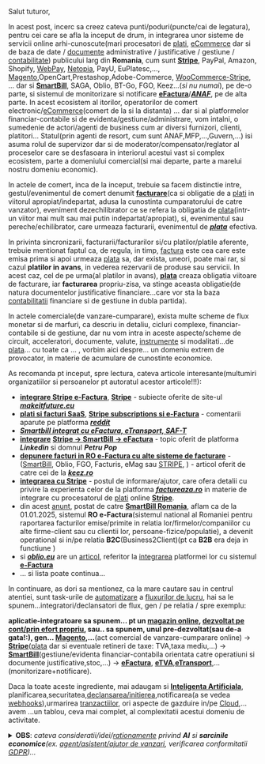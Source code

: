 Salut tuturor,

In acest post, incerc sa creez cateva punti/poduri(puncte/cai de legatura), pentru cei care se afla la inceput de drum, in integrarea unor sisteme de servicii online arhi-cunoscute(mari procesatori de [plati](https://github.com/Rahul-Barui/Stripe-Payment-Gateway-Integration-in-PHP), [eCommerce](https://api.smartbill.ro/extension-files/Ghid%20de%20utilizare%20WooCommerce%203.x.pdf?v=5) dar si de baza de date / [documente](https://static.anaf.ro/static/10/Anaf/AsistentaContribuabili_r/GhidDocumenteFinanciarContabile_2020.pdf) administrative / justificative / gestiune / [contabilitate](https://www.youtube.com/watch?v=AsXBrLWjIr0&ab_channel=SmartBill)) publicului larg din **Romania**, cum sunt [**Stripe**](https://github.com/stripe), PayPal, Amazon, Shopify, [WebPay](https://gist.github.com/tomykaira/a2d01e5084f4482a831e), [Netopia](https://netopia-payments.com/), PayU, EuPlatesc,..., [Magento](https://github.com/nickrigby/Magento-Stripe-Payments),OpenCart,Prestashop,Adobe-Commerce, [WooCommerce-Stripe](https://api.smartbill.ro/plugins.html), ... dar si  [**SmartBill**](https://www.smartbill.ro/ecommerce?utm_source=google&utm_medium=cpc&utm_campaign=2038199251&utm_term=smartbill%20ecommerce&utm_content=647165023917&campaignid=2038199251&adgroupid=73693789364&extensionid=&targetid=kwd-1643270808454&loc_interest_ms=&loc_physical_ms=9192459&matchtype=b&network=g&device=c&devicemodel=&gclid=Cj0KCQiA4rK8BhD7ARIsAFe5LXJrcGZ4BRHVYIglxCxUij3K-IBHICLLAb_WULbLiD2qD5R44cknAOMaAtgFEALw_wcB&creative=647165023917&keyword=smartbill%20ecommerce&placement=&target=&random=3335623757150505568&adposition=&ifmobile:[mobile]&ifnotmobile:[not_mobile]&ifsearch:[search]&ifcontent:[display]&gad_source=1), SAGA, Oblio, BT-Go, FGO, Keez...(*si nu numai*), pe de-o parte, si sistemul de monitorizare si notificare [**eFactura**](https://github.com/Rebootcodesoft/efactura_anaf)/[***ANAF***](https://static.anaf.ro/static/10/Anaf/Informatii_R/Ghid%20cod%20facturi_final%20v2.9.pdf?fbclid=IwY2xjawH7P6VleHRuA2FlbQIxMQABHajG7pG0D1NDLsLsHrtTJPwU5hJSd6VJjw1Pbxbxx5Uhnsrf4o9VyodlgQ_aem_mgPrSE-PE_NoALfjiO8rIw), pe de alta parte. In acest ecosistem al itorilor, operatorilor de comert electronic/[eCommerce](https://git.liderit.ro/andreea/smartbilllibrary/-/blob/main/Smartbill.php)(comert de la si la distanta) ... dar si al platformelor financiar-contabile si de evidenta/gestiune/administrare, vom intalni, o sumedenie de actori/agenti de business cum ar diversi furnizori, clienti, platitori... Statul(prin agenti de resort, cum sunt ANAF,MFP,...,Guvern,...) isi asuma rolul de supervizor dar si de moderator/compensator/reglator al proceselor care se desfasoara in interiorul acestui vast si complex ecosistem,  parte a domeniului comercial(si mai departe, parte a marelui nostru domeniu economic).

In actele de comert, inca de la inceput, trebuie sa facem distinctie intre, gestul/evenimentul de comert denumit [**facturare**](https://github.com/giucu91/woo-facturare)(ca si obligatie de a [plati](https://github.com/stripe-samples) in viitorul apropiat/indepartat, adusa la cunostinta cumparatorului de catre vanzator), eveniment dezechilibrator ce se refera la obligatia de [plata](https://github.com/nikunjkabariya/stripe-php)(intr-un viitor mai mult sau mai putin indepartat/apropiat), si,  evenimentul sau pereche/echilibrator, care urmeaza facturarii, evenimentul de [***plata***](https://github.com/normalhuman01/ecommerce-php-mysql-stripe) efectiva.

In privinta sincronizarii, facturarii/facturarilor si/cu platilor/platile aferente, trebuie mentionat faptul ca, de regula, in timp, [factura](https://github.com/stripe/stripe-php/blob/master/lib/Invoice.php) este cea care este emisa prima si apoi urmeaza [plata](https://github.com/natzar/Stripe-Pad) sa, dar exista, uneori, poate mai rar, si cazul **platilor in avans**, in vederea rezervarii de produse sau servicii.
In acest caz, cel de pe urma(al platilor in avans), [**plata**](https://github.com/tutsmake/stripe-payment-gateway-php-example) creaza obligatia viitoare de facturare, iar **facturarea** propriu-zisa, va stinge aceasta obligatie(de natura documentelor justificative financiare...care vor sta la baza [contabilitatii](661093) financiare si de gestiune in dubla partida).

In actele comerciale(de vanzare-cumparare), exista multe scheme de flux monetar si de marfuri, ca descriu in detaliu, cicluri complexe, financiar-contabile si de gestiune, dar nu vom intra in aceste aspecte/scheme de circuit, acceleratori, documente, valute, [instrumente](https://github.com/stripe-samples/checkout-one-time-payments/tree/main) si modalitati...de [plata](https://medium.com/manychat-engineering/complete-guide-to-integrating-stripe-with-php-for-secure-payments-b889a0ddc126)... cu toate ca ... , vorbim aici despre... un domeniu extrem de provocator, in materie de acumulare de cunostinte economice.

As recomanda pt inceput, spre lectura, cateva articole interesante(multumiri organizatiilor si persoanelor pt autoratul acestor articole!!!):

 - [**integrare Stripe e-Factura**](https://www.makeitfuture.eu/integrare-stripe-e-factura), [**Stripe**](https://www.makeitfuture.eu/stripe) - subiecte oferite de site-ul [***makeitfuture.eu***](https://www.makeitfuture.eu)
 - [**plati si facturi SaaS**](https://www.reddit.com/r/programare/comments/11nx5gu/plati_si_facturi_saas/), [**Stripe subscriptions si e-Factura**](https://www.reddit.com/r/programare/comments/18xhyel/stripe_subscriptions_%C8%99i_efactur%C4%83/)  - comentarii aparute pe platforma [***reddit***](https://www.reddit.com/r/programare/)
 - [***Smartbill integrat cu eFactura, eTransport, SAF-T***](https://www.smartbill.ro/?utm_source=google&utm_medium=cpc&utm_campaign=353436167&utm_term=smart%20bill&utm_content=647703146334&campaignid=353436167&adgroupid=24858947447&extensionid=&targetid=kwd-766270620&loc_interest_ms=&loc_physical_ms=9192459&matchtype=p&network=g&device=c&devicemodel=&gclid=Cj0KCQiA4rK8BhD7ARIsAFe5LXJovFpR7O4TYTbM_XlLB11Mthlux6zf9CJLz-d2kVLHKxlhrkcUKNYaAqwAEALw_wcB&creative=647703146334&keyword=smart%20bill&placement=&target=&random=17974589468267005629&adposition=&ifmobile:[mobile]&ifnotmobile:[not_mobile]&ifsearch:[search]&ifcontent:[display]&gad_source=1)
 - [**integrare**](https://git.hype.ro/hype/laravel-smartbill/-/blob/master/src/SmartBill.php) [**Stripe -> SmartBill -> eFactura**](https://www.linkedin.com/posts/petru-pop_intregrare-stripe-smartbill-e-factura-activity-7181973625053331459-1Vn1/?originalSubdomain=ro) - topic oferit de platforma ***Linkedin*** si domnul ***Petru Pop***
 - [**depunere facturi in RO e-Factura cu alte sisteme de facturare**](https://app.keez.ro/help/client/web_app/facturare/eFactura_2024_depunere_alte_softuri.html) - ([SmartBill](https://wordpress.org/plugins/smartbill-facturare-si-gestiune/), Oblio, FGO, Facturis, eMag sau [STRIPE](https://www.bursa.ro/stripe-se-lanseaza-in-romania-66596938), ) - articol oferit de catre cei de la [***keez.ro***](https://www.keez.ro/)
 - [**integrarea cu Stripe**](https://factureaza.ro/ajutor/integrarea-cu-stripe) - postul de informare/ajutor, care ofera detalii cu privire la experienta celor de la platforma [***factureaza.ro***](https://factureaza.ro) in materie de integrare cu procesatorul de [plati](https://github.com/stripe-samples/checkout-one-time-payments/tree/main) online [**Stripe**](https://docs.stripe.com/payments/accept-a-payment-synchronously).
- din acest [anunt](https://www.facebook.com/FacturareSmartBill/posts/%C3%AEncep%C3%A2nd-cu-1-ianuarie-2025-sistemul-na%C8%9Bional-de-facturare-electronic%C4%83-ro-e-fact/998658668970227/), postat de catre [**SmartBill Romania**](https://github.com/stevro/smart-bill-sdk), aflam ca de la 01.01.2025, sistemul **RO e-Factura**(sistemul national al Romaniei pentru raportarea facturilor emise/primite in relatia lor/firmelor/companiilor cu alte firme-client sau cu clientii lor, persoane-fizice/populatie), a devenit operational si in/pe relatia **B2C**(Business2Client)(pt ca **B2B** era deja in functiune )
- si [***oblio.eu***](https://www.oblio.eu/api) are un [articol](https://www.oblio.eu/?rnid=74&gad_source=1&gclid=Cj0KCQiA4rK8BhD7ARIsAFe5LXKryEq_NgJdGn4ca4yRoQ3n1PDSOVB9RJnOpEWOZWLfS7hGjiJ0hlIaAotuEALw_wcB), referitor la [integrarea](https://devforum.ro/t/integrare-factura-smartbill-woocommerce/10945/2) platformei lor cu sistemul [**e-Factura**](https://www.smartbill.ro/e-factura)
- ... si lista poate continua...

In continuare, as dori sa mentionez, ca la mare cautare sau in centrul atentiei, sunt task-urile de [automatizare](https://support.microsoft.com/ro-ro/office/automatizarea-fluxurilor-de-lucru-%C3%AEn-actualiz%C4%83ri-77dcc064-1397-4f6c-b081-0d47e0647eaa) a [fluxurilor de lucru](https://github.com/thecodeholic/stripe-checkout-laravel), hai sa le spunem...integratori/declansatori de flux,  gen / pe relatia / spre exemplu:<br/> 

**aplicatie-integratoare sa spunem... pt un [magazin online](https://www.ceccarbusinessmagazine.ro/comertul-electronic-regimul-contabil-si-fiscal/a/NTQ2MTMyMTA0MzQ5NzE2M-lvwbcojsBbfeMv3GhRrYw), [dezvoltat pe cont/prin efort propriu](https://github.com/bradtraversy/php_stripe_paypage), sau.. sa spunem, unul pre-dezvoltat(sau de-a gata!:), gen... [Magento](https://github.com/mageplaza/magento-2-webhook),...**(act comercial de vanzare-cumparare online) -> [**Stripe**](https://github.com/stripe/stripe-php/tree/master)([plata](https://github.com/remarkablemark/stripe-php-custom-payment-flow) dar si eventuale retineri de taxe: TVA,taxa mediu,...) ->  [**SmartBill**](https://www.smartbill.ro/)(gestiune/evidenta financiar-contabila orientata catre operatiuni si documente justificative,stoc,...) -> [**eFactura**](https://www.smartbill.ro/e-factura), [**eTVA**](https://blog.smartbill.ro/noutati-e-factura/),[**eTransport**](https://blog.smartbill.ro/noutati-e-factura/),...(monitorizare+notificare). 

Daca la toate aceste ingrediente, mai adaugam si [**Inteligenta Artificiala**](https://www.uipath.com/), planificarea,securitatea,[declansarea/initierea](https://gist.github.com/jcanfield/2896479),notificarea(a se vedea [webhooks](https://github.com/mageplaza/magento-2-webhook)),urmarirea [tranzactiilor](https://phppot.com/php/manage-recurring-payments-using-stripe-billing-in-php/), ori aspecte de gazduire in/pe [Cloud](https://api.smartbill.ro/#!/prezentare_generala),... avem ...un tablou, ceva mai complet, al complexitatii acestui domeniu de activitate.

<details>
<summary><b>OBS</b>: <i>cateva consideratii/idei/<a href="https://js.langchain.com/v0.1/docs/use_cases/autonomous_agents/">rationamente</a> privind <b>AI</b> si <b>sarcinile economice</b>(ex. <a href="https://js.langchain.com/v0.1/docs/use_cases/autonomous_agents/sales_gpt">agent/asistent/ajutor de vanzari</a>, verificarea conformitatii <a href="https://chatgpt.com/share/67911aa7-df98-800b-95a7-0e2c2578973b">GDPR</a>)...</i></summary>

<hr/> 

 - Pentru aceasta zona a integrarii AI in/cu zona ["Sales"](https://js.langchain.com/v0.1/docs/use_cases/autonomous_agents/sales_gpt)/(a vanzarilor), as recomanda aceasta [pagina](https://js.langchain.com/v0.1/docs/use_cases/autonomous_agents/)(care se refera la **SalesGPT**, scris in cod-nodeJS) extrem de importanta si interesanta.

 - Pentru a afla cateva lucruri despre agentii-Langchain([aici](https://chatgpt.com/share/67911aa7-df98-800b-95a7-0e2c2578973b) este vorba despre 2 agenti autonomi, mai generalisti, [**AutoGPT**](https://medium.com/the-generator/how-to-setup-auto-gpt-the-autonomous-gpt-4-ai-7ee6b82322ce) si [**BabyAGI**](https://autogpt.net/babyagi-complete-guide-what-it-is-and-how-does-it-work/), ci nu despre unul mai specific, asa cum este cazul **SalesGPT**-ului) am intrebat(online) chiar [**ChatGPT**](https://chatgpt.com/)-ul, sa vad ce [raspuns](https://chatgpt.com/share/67911aa7-df98-800b-95a7-0e2c2578973b) voi primi. Din aceasta "conversatie", se observa ca, atunci cand i-am cerut un exemplu de integrare al celor 2 agenti-Langchain, mi-a fost furnizat un intreg rationament(specific unui model de arhitectura[***GPT***](https://medium.com/@sumit.tripathi/learning-how-to-build-your-own-gpt-on-python-173258a0eb33) si de  de categorie **o1**), din care, poate ca ar fi util, sa retinem ultima parte(cea in care se afirma rolul fiecarei actor, integrat...) din exemplul furnizat(***Task***: conformitatea [**GDPR**](https://en.wikipedia.org/wiki/General_Data_Protection_Regulation) a documentelor **PDF**, stocate intr-un director *local*, pe desktop/PC-ul dvs.):

    ...

   **Rezultatul**:
   
    Un ***flux complet automatizat***(datorat in buna parte, comportamentului ***agentic***, sau daca vreti, caracterului *programatic*, al primelor 2 componente constitutive/constituiente), în care:
    
     - [***BabyAGI***](https://babyagi.org/)    planifică și organizează sarcinile(tasks).
     - [***AutoGPT***](https://lablab.ai/tech/autogpt)    le(ref. tasks) execută [autonom/independent](https://docs.agpt.co/platform/ollama/#prerequisites).
     - [*Ollama*](https://k33g.hashnode.dev/prompts-and-chains-with-ollama-and-langchain)     cu *o1-mini*(LLM-ul utilizat), care oferă procesarea rapidă a limbajului natural(***NLP***).
     - [**LangChain**](https://annageller.medium.com/ai-tools-and-autonomous-agents-auto-gpt-babyagi-langchain-agentgpt-heygpt-and-more-61c11e0b8f19)  coordonează(orchestreaza/armonizeaza/gestioneaza/*integreaza*/administreaza/alipeste toate cele 3 componente constitutive/de mai sus,  intr-un tot intreg/unitar, parti-constituiente care conlucreaza/lucreaza impreuna sub bagheta... "*dirijorului*" lor comun, *LangChain*).
    
    Acest cod(python), poate fi adaptat pentru alte domenii(unde sunt necesar sa fie reliefat/demonstrat/aratat **rationamentul** complet, adica sa arate calea/chain de gandire/thought urmata, pana in momentul in care a ajuns la rezultatul/result obtinut/furnizat), cum ar fi:
    
     - **analiza financiară**, 
     - **suport tehnic** sau 
     - **cercetare academică**.
    
    ...

Pentru a sintetiza parcursul acestui agent autonom, am extras structura codului-python, generat de catre [ChatGPT](https://chatgpt.com/share/67911aa7-df98-800b-95a7-0e2c2578973b)(in paralel o sa incerc sa descriu si graful/reteaua dependentelor):

 - Declarare **dependente**(librarii,pachete...)
 - Configurarea modelului Ollama (**llm**=o1-mini)
 - Definire sablon(**prompt_template**)
 - Prepararea lanțului principal de întrebări(**qa_chain**); *qa_chain* depinde de/se bazeaza pe/utilizeaza *llm* si *prompt_template*
 - Declararea funcției pentru a încărca și procesa documente PDF(**process_pdf**); *process_pdf* depinde de *file_path*(directorul care contine PDF-urile)
 - Indexarea documentelor folosind [FAISS](https://cheatsheet.md/vector-database/faiss-python-api)(**create_vector_store**); *create_vector_store* depinde de *texts*(textele extrase din PDF-uri))
 - Defineste un instrument pentru [BabyAGI](https://lablab.ai/tech/babyagi) și [AutoGPT](https://www.bairesdev.com/blog/the-rise-of-autonomous-agents-autogpt-agentgpt-and-babyagi/)(**analyze_gdpr_compliance**); *analyze_gdpr_compliance* depinde, ca si parametrii, de *document_path* si *query*, si de functiile anterior definite, *process_pdf* si respectiv *create_vector_store*
 - Crearea instrumentelor pentru cei 2 agenti(**tools**: [*GDPR*](https://en.wikipedia.org/wiki/General_Data_Protection_Regulation) *Anayser*/lambda-query si *Python Executor*/lambda-code); *GDPR Analyser* este reprezentat de fapt de catre functia *analyze_gdpr_compliance*, in timp ce,  *Python Executor* va fi responsabil de executia/lambda unor sectiuni/portiuni de cod
 - Configurarea [BabyAGI](https://js.langchain.com/v0.1/docs/use_cases/autonomous_agents/baby_agi/)(**baby_agi**); *baby_agi* este dependent de *llm* si *tools* 
 - Configurarea [AutoGPT](https://www.datacamp.com/tutorial/introduction-to-ai-agents-autogpt-agentgpt-babyagi)(**autogpt**); *autogpt* este dependent de *llm* si *tools*
 - Definire sarcina principală(**main_task**)
 - [BabyAGI](https://medium.com/data-science-in-your-pocket/baby-agi-and-agentgpt-exploring-autonomous-ai-agents-b32d5574f8f5) descompune sarcina prinicpala(*main_task*) în subtask-uri(**subtasks**); *subtasks* este dependent de *main_task* si preparat(deci si dependent de...)de *baby_agi*
 - [AutoGPT](https://github.com/Significant-Gravitas/AutoGPT) execută, in bucla, fiecare subtask(**result** este rezultatul extras din fiecare subtask, de catre *autogpt*); *result* depinde de (sub)*task* si de *autogpt*

Ca si intrari de configurare ale / asignate acestui algoritm sunt:

 - rolul agentului([**AutoGPT**](https://www.kdnuggets.com/2023/04/autogpt-everything-need-know.html))- formulata la modul general/descriptiv:

     ***role*** = "Un agent autonom care analizează documentele și oferă rapoarte despre conformitate."

 - intrebarea de inceput/initiala orientata/indreptata catre rezultatul, precis si concis, de obtinut in final, sau <br/>scopul/sarcina/task-ul principal[a]([**BabyAGI**](https://blockchain.news/wiki/babyagi-task-driven-autonomous-agent))(cea care va fi defalcata/distribuita in sub-sarcini/subtask-uri de catre planificatorul agentul **BabyAGI**):

     ***main_task*** = "Analizează documentele PDF pentru a verifica dacă sunt conforme cu reglementările GDPR."

Asadar, observam/intalnim formularea a 2 mecanisme de ***atentie***/focusare/concentrare, aparent diferite, unul ***general/descriptiv*** (**rol**) si unul de tip ***precis/distributiv***(**sarcina** initiala/principala fiind defalcata in mai multe ***sub-sarcini***, desigur secundare), dar care, impreuna, [conlucreaza/converg](https://play.ht/blog/ai-apps/vs/baby-agi-vs-autogpt-ai/) pentru acoperirea cerintei comune/unice si in final pentru descoperirea si livrarea  unui  ***raspuns***/***raport de activitate*** comun/unic.

***Nota***: Trebuie facuta distinctia dintre modelul-AI [**BabyGPT**](https://github.com/soumyadip1995/BabyGPT) si agentul-AI [**BabyAGI**](https://babyagi.org/)!

<hr/>

</details>



